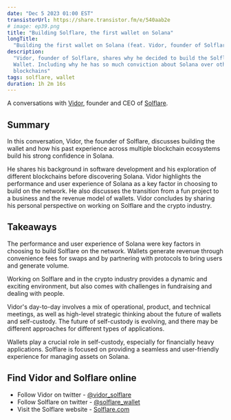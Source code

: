 ```yaml
---
date: "Dec 5 2023 01:00 EST"
transistorUrl: https://share.transistor.fm/e/540aab2e
# image: ep39.png
title: "Building Solflare, the first wallet on Solana"
longTitle:
  "Building the first wallet on Solana (feat. Vidor, founder of Solflare)"
description:
  "Vidor, founder of Solflare, shares why he decided to build the Solflare
  Wallet. Including why he has so much conviction about Solana over other
  blockchains"
tags: solflare, wallet
duration: 1h 2m 16s
---
```


A conversations with [Vidor](https://twitter.com/vidor_solflare), founder and
CEO of [Solflare](https://twitter.com/solflare_wallet).

## Summary

In this conversation, Vidor, the founder of Solflare, discusses building the
wallet and how his past experience across multiple blockchain ecosystems build
his strong confidence in Solana.

He shares his background in software development and his exploration of
different blockchains before discovering Solana. Vidor highlights the
performance and user experience of Solana as a key factor in choosing to build
on the network. He also discusses the transition from a fun project to a
business and the revenue model of wallets. Vidor concludes by sharing his
personal perspective on working on Solflare and the crypto industry.

## Takeaways

The performance and user experience of Solana were key factors in choosing to
build Solflare on the network. Wallets generate revenue through convenience fees
for swaps and by partnering with protocols to bring users and generate volume.

Working on Solflare and in the crypto industry provides a dynamic and exciting
environment, but also comes with challenges in fundraising and dealing with
people.

Vidor's day-to-day involves a mix of operational, product, and technical
meetings, as well as high-level strategic thinking about the future of wallets
and self-custody. The future of self-custody is evolving, and there may be
different approaches for different types of applications.

Wallets play a crucial role in self-custody, especially for financially heavy
applications. Solflare is focused on providing a seamless and user-friendly
experience for managing assets on Solana.

## Find Vidor and Solflare online

- Follow Vidor on twitter -
  [@vidor_solflare](https://twitter.com/vidor_solflare)
- Follow Solflare on twitter -
  [@solflare_wallet](https://twitter.com/solflare_wallet)
- Visit the Solflare website - [Solflare.com](https://solflare.com)
